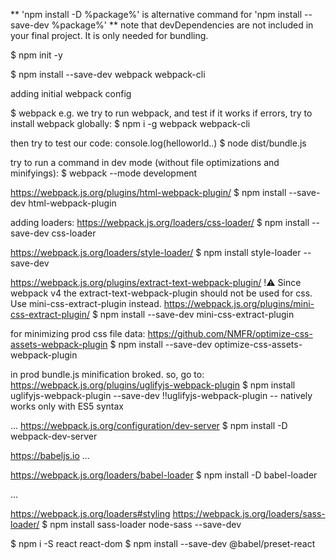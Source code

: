 
** 'npm install -D %package%' is alternative command for 'npm install --save-dev %package%'
** note that devDependencies are not included in your final project. It is only needed for bundling.

$ npm init -y

$
npm install --save-dev webpack webpack-cli


adding initial webpack config

$ webpack 
e.g. we try to run webpack, and test if it works
if errors, try to install webpack globally:
$ npm i -g webpack webpack-cli

then try to test our code: console.log(helloworld..)
$ node dist/bundle.js

try to run a command in dev mode (without file optimizations and minifyings):
$ webpack --mode development


https://webpack.js.org/plugins/html-webpack-plugin/
$ npm install --save-dev html-webpack-plugin


adding loaders:
https://webpack.js.org/loaders/css-loader/
$ npm install --save-dev css-loader


https://webpack.js.org/loaders/style-loader/
$ npm install style-loader --save-dev


https://webpack.js.org/plugins/extract-text-webpack-plugin/
!:warning: Since webpack v4 the extract-text-webpack-plugin should not be used for css. Use mini-css-extract-plugin instead.
https://webpack.js.org/plugins/mini-css-extract-plugin/
$ npm install --save-dev mini-css-extract-plugin

for minimizing prod css file data:
https://github.com/NMFR/optimize-css-assets-webpack-plugin
$ npm install --save-dev optimize-css-assets-webpack-plugin

in prod bundle.js minification broked. so, go to:
https://webpack.js.org/plugins/uglifyjs-webpack-plugin
$ npm install uglifyjs-webpack-plugin --save-dev
!!uglifyjs-webpack-plugin -- natively works only with ES5 syntax

...
https://webpack.js.org/configuration/dev-server
$ npm install -D webpack-dev-server

https://babeljs.io
...

https://webpack.js.org/loaders/babel-loader
$ npm install -D babel-loader

...

https://webpack.js.org/loaders#styling
https://webpack.js.org/loaders/sass-loader/
$ npm install sass-loader node-sass --save-dev


$ npm i -S react react-dom
$ npm install --save-dev @babel/preset-react

